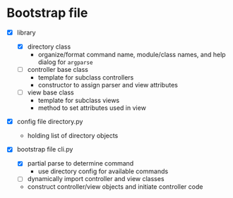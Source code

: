 # Bootstrap file

- [x] library
    - [x] directory class
        - organize/format command name, module/class names, and help dialog for `argparse`
    - [ ] controller base class
        - template for subclass controllers
        - constructor to assign parser and view attributes
    - [ ] view base class
        - template for subclass views
        - method to set attributes used in view

- [x] config file directory.py
    - holding list of directory objects

- [x] bootstrap file cli.py
    - [x] partial parse to determine command
        - use directory config for available commands
    - [ ] dynamically import controller and view classes
    - construct controller/view objects and initiate controller code
